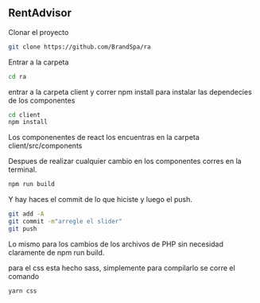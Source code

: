 ## RentAdvisor 

Clonar el proyecto

```bash
git clone https://github.com/BrandSpa/ra
```

Entrar a la carpeta

```bash
cd ra
```


entrar a la carpeta client y correr npm install para instalar las dependecies de los componentes

```bash
cd client
npm install
```

Los componenentes de react los encuentras en la carpeta client/src/components

Despues de realizar cualquier cambio en los componentes corres en la terminal.

```bash
npm run build
```

Y hay haces el commit de lo que hiciste y luego el push.

```bash
git add -A
git commit -m"arregle el slider"
git push
```

Lo mismo para los cambios de los archivos de PHP sin necesidad claramente de npm run build.


para el css esta hecho sass, simplemente para compilarlo se corre el comando

```bash 
yarn css
```